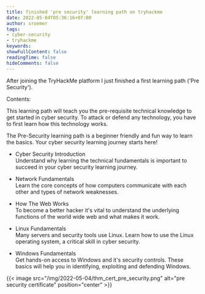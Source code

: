 ```yaml
---
title: finished 'pre security' learning path on tryhackme
date: 2022-05-04T05:36:16+07:00
author: sroemer
tags:
- cyber-security
- tryhackme
keywords:
showFullContent: false
readingTime: false
hideComments: false
---
```


After joining the TryHackMe platform I just finished a first learning path ('Pre Security').

Contents:

This learning path will teach you the pre-requisite technical knowledge to get started in cyber security.
To attack or defend any technology, you have to first learn how this technology works.

The Pre-Security learning path is a beginner friendly and fun way to learn the basics. Your cyber security learning journey starts here!

* Cyber Security Introduction  
    Understand why learning the technical fundamentals is important to succeed in your cyber security learning journey.

* Network Fundamentals  
    Learn the core concepts of how computers communicate with each other and types of network weaknesses.

* How The Web Works  
    To become a better hacker it's vital to understand the underlying functions of the world wide web and what makes it work.

* Linux Fundamentals  
    Many servers and security tools use Linux. Learn how to use the Linux operating system, a critical skill in cyber security.

* Windows Fundamentals  
    Get hands-on access to Windows and it's security controls. These basics will help you in identifying, exploiting and defending Windows.


{{< image src="/img/2022-05-04/thm_cert_pre_security.png" alt="pre security certificate" position="center" >}}

